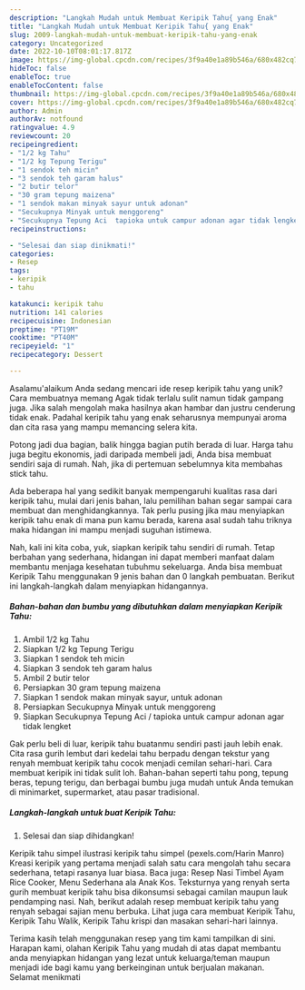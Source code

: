 ```yaml
---
description: "Langkah Mudah untuk Membuat Keripik Tahu{ yang Enak"
title: "Langkah Mudah untuk Membuat Keripik Tahu{ yang Enak"
slug: 2009-langkah-mudah-untuk-membuat-keripik-tahu-yang-enak
category: Uncategorized
date: 2022-10-10T08:01:17.817Z
image: https://img-global.cpcdn.com/recipes/3f9a40e1a89b546a/680x482cq70/keripik-tahu-foto-resep-utama.jpg
hideToc: false
enableToc: true
enableTocContent: false
thumbnail: https://img-global.cpcdn.com/recipes/3f9a40e1a89b546a/680x482cq70/keripik-tahu-foto-resep-utama.jpg
cover: https://img-global.cpcdn.com/recipes/3f9a40e1a89b546a/680x482cq70/keripik-tahu-foto-resep-utama.jpg
author: Admin
authorAv: notfound
ratingvalue: 4.9
reviewcount: 20
recipeingredient:
- "1/2 kg Tahu"
- "1/2 kg Tepung Terigu"
- "1 sendok teh micin"
- "3 sendok teh garam halus"
- "2 butir telor"
- "30 gram tepung maizena"
- "1 sendok makan minyak sayur untuk adonan"
- "Secukupnya Minyak untuk menggoreng"
- "Secukupnya Tepung Aci  tapioka untuk campur adonan agar tidak lengket"
recipeinstructions:

- "Selesai dan siap dinikmati!"
categories:
- Resep
tags:
- keripik
- tahu

katakunci: keripik tahu 
nutrition: 141 calories
recipecuisine: Indonesian
preptime: "PT19M"
cooktime: "PT40M"
recipeyield: "1"
recipecategory: Dessert

---
```



Asalamu'alaikum Anda sedang mencari ide resep keripik tahu yang unik? Cara membuatnya memang Agak tidak terlalu sulit namun tidak gampang juga. Jika salah mengolah maka hasilnya akan hambar dan justru cenderung tidak enak. Padahal keripik tahu yang enak seharusnya mempunyai aroma dan cita rasa yang mampu memancing selera kita.


Potong jadi dua bagian, balik hingga bagian putih berada di luar. Harga tahu juga begitu ekonomis, jadi daripada membeli jadi, Anda bisa membuat sendiri saja di rumah. Nah, jika di pertemuan sebelumnya kita membahas stick tahu.

Ada beberapa hal yang sedikit banyak mempengaruhi kualitas rasa dari keripik tahu, mulai dari jenis bahan, lalu pemilihan bahan segar sampai cara membuat dan menghidangkannya. Tak perlu pusing jika mau menyiapkan keripik tahu enak di mana pun kamu berada, karena asal sudah tahu triknya maka hidangan ini mampu menjadi suguhan istimewa.


Nah, kali ini kita coba, yuk, siapkan keripik tahu sendiri di rumah. Tetap berbahan yang sederhana, hidangan ini dapat memberi manfaat dalam membantu menjaga kesehatan tubuhmu sekeluarga. Anda bisa membuat Keripik Tahu menggunakan 9 jenis bahan dan 0 langkah pembuatan. Berikut ini langkah-langkah dalam menyiapkan hidangannya.

<!--inarticleads1-->

##### Bahan-bahan dan bumbu yang dibutuhkan dalam menyiapkan Keripik Tahu:

1. Ambil 1/2 kg Tahu
1. Siapkan 1/2 kg Tepung Terigu
1. Siapkan 1 sendok teh micin
1. Siapkan 3 sendok teh garam halus
1. Ambil 2 butir telor
1. Persiapkan 30 gram tepung maizena
1. Siapkan 1 sendok makan minyak sayur, untuk adonan
1. Persiapkan Secukupnya Minyak untuk menggoreng
1. Siapkan Secukupnya Tepung Aci / tapioka untuk campur adonan agar tidak lengket


Gak perlu beli di luar, keripik tahu buatanmu sendiri pasti jauh lebih enak. Cita rasa gurih lembut dari kedelai tahu berpadu dengan tekstur yang renyah membuat keripik tahu cocok menjadi cemilan sehari-hari. Cara membuat keripik ini tidak sulit loh. Bahan-bahan seperti tahu pong, tepung beras, tepung terigu, dan berbagai bumbu juga mudah untuk Anda temukan di minimarket, supermarket, atau pasar tradisional. 

<!--inarticleads2-->

##### Langkah-langkah untuk buat Keripik Tahu:


1. Selesai dan siap dihidangkan!

Keripik tahu simpel ilustrasi keripik tahu simpel (pexels.com/Harin Manro) Kreasi keripik yang pertama menjadi salah satu cara mengolah tahu secara sederhana, tetapi rasanya luar biasa. Baca juga: Resep Nasi Timbel Ayam Rice Cooker, Menu Sederhana ala Anak Kos. Teksturnya yang renyah serta gurih membuat keripik tahu bisa dikonsumsi sebagai camilan maupun lauk pendamping nasi. Nah, berikut adalah resep membuat keripik tahu yang renyah sebagai sajian menu berbuka. Lihat juga cara membuat Keripik Tahu, Keripik Tahu Walik, Keripik Tahu krispi dan masakan sehari-hari lainnya. 

Terima kasih telah menggunakan resep yang tim kami tampilkan di sini. Harapan kami, olahan Keripik Tahu yang mudah di atas dapat membantu anda menyiapkan hidangan yang lezat untuk keluarga/teman maupun menjadi ide bagi kamu yang berkeinginan untuk berjualan makanan. Selamat menikmati
